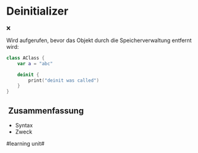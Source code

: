 # Deinitializer
❌

Wird aufgerufen, bevor das Objekt durch die Speicherverwaltung entfernt wird:

```swift
class AClass {
	var a = "abc"

	deinit {
		print("deinit was called")
	}
}
```

##  Zusammenfassung
- Syntax
- Zweck

#learning unit#
